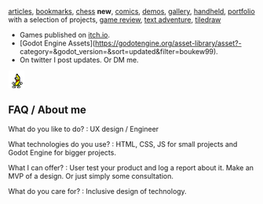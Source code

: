 
[articles](articles), [bookmarks](bookmarks), [chess](chess) **new**, [comics](comics), [demos](demos), [gallery](gallery), [handheld](handheld), [portfolio](portfolio) with a selection of projects, [game review](review), [text adventure](text_adventure), [tiledraw](tiledraw)

- Games published on [itch.io](https://howyoudoing.itch.io/).
- [Godot Engine Assets](https://godotengine.org/asset-library/asset?- category=&godot_version=&sort=updated&filter=boukew99).
- On twitter I post updates. Or DM me.

![smiley banana](smiley_banana.gif)

## FAQ / About me

What do you like to do?
: UX design / Engineer

What technologies do you use?
: HTML, CSS, JS for small projects and Godot Engine for bigger projects.

What I can offer?
: User test your product and log a report about it. Make an MVP of a design. Or just simply some consultation. 

What do you care for?
: Inclusive design of technology.


